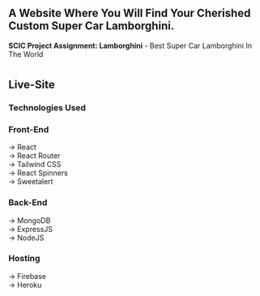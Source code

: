 ## A Website Where You Will Find Your Cherished Custom Super Car Lamborghini.

**SCIC Project Assignment: Lamborghini** - Best Super Car Lamborghini In The World

#

## Live-Site

### Technologies Used

### Front-End

-> React <br>
-> React Router <br>
-> Tailwind CSS <br>
-> React Spinners <br>
-> Sweetalert <br>

### Back-End

-> MongoDB <br>
-> ExpressJS <br>
-> NodeJS <br>

### Hosting

-> Firebase <br>
-> Heroku <br>

